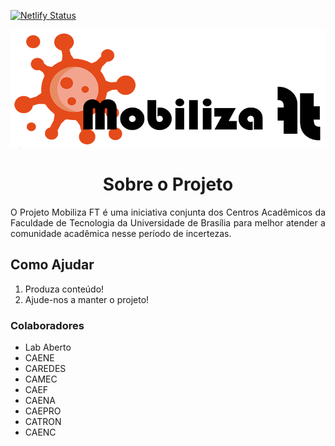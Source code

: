 [![Netlify Status](https://api.netlify.com/api/v1/badges/19a0350f-fc0c-4dc3-aa0e-d3ca21d9a718/deploy-status)](https://app.netlify.com/sites/mobilizaft/deploys)

<p align="center"> <img src="img/logo-readme.png" /> </p>
<h1 align="center">Sobre o Projeto</h1>
<p align="justify">
    O Projeto Mobiliza FT é uma iniciativa conjunta dos Centros Acadêmicos da Faculdade de Tecnologia da Universidade de Brasília para melhor atender a comunidade acadêmica nesse período de incertezas.
</p>

<h2> Como Ajudar </h2>
<ol>
    <li>Produza conteúdo!</li>
    <li>Ajude-nos a manter o projeto!</li>
</ol>

<h3> Colaboradores </h3>
<ul>
    <li>Lab Aberto</li>
    <li>CAENE</li>
    <li>CAREDES</li>
    <li>CAMEC</li>
    <li>CAEF</li>
    <li>CAENA</li>
    <li>CAEPRO</li>
    <li>CATRON</li>
    <li>CAENC</li>
</ul>
